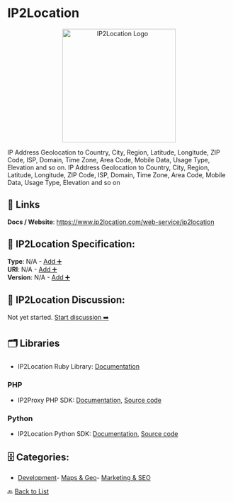 # IP2Location
<p align="center">
    <img width="256" src="https://raw.githubusercontent.com/apis-list/apis-list/main/apis/ip2location/logo_256x256.png" alt="IP2Location Logo"/>
</p>
IP Address Geolocation to Country, City, Region, Latitude, Longitude, ZIP Code, ISP, Domain, Time Zone, Area Code, Mobile Data, Usage Type, Elevation and so on. IP Address Geolocation to Country, City, Region, Latitude, Longitude, ZIP Code, ISP, Domain, Time Zone, Area Code, Mobile Data, Usage Type, Elevation and so on

##  🔗 Links
**Docs / Website**: https://www.ip2location.com/web-service/ip2location

## 🧬 IP2Location Specification:
**Type**: N/A - [Add ➕](https://github.com/apis-list/apis-list/edit/main/apis.yaml#L9918)  
**URI**: N/A - [Add ➕](https://github.com/apis-list/apis-list/edit/main/apis.yaml#L9918)  
**Version**: N/A - [Add ➕](https://github.com/apis-list/apis-list/edit/main/apis.yaml#L9918)

## 💬 IP2Location Discussion:
Not yet started. [Start discussion ➡️](https://github.com/apis-list/apis-list/discussions/new)

## 🗂️ Libraries
### 
- IP2Location Ruby Library: [Documentation](https://github.com/ezkl/ip2location)
### PHP
- IP2Proxy PHP SDK: [Documentation](https://www.ip2location.com/ip2proxy/developers/php-api), [Source code](https://github.com/ip2location/ip2proxy-php-api)
### Python
- IP2Location Python SDK: [Documentation](https://www.ip2location.com/developers/python), [Source code](https://github.com/chrislim2888/IP2Location-Python)


## 🗄️ Categories:
- [Development](https://github.com/apis-list/apis-list#development-)- [Maps & Geo](https://github.com/apis-list/apis-list#maps--geo-)- [Marketing & SEO](https://github.com/apis-list/apis-list#marketing--seo-)

🔙  [Back to List](https://github.com/apis-list/apis-list)
